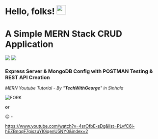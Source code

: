 # Hello, folks! <img src="https://raw.githubusercontent.com/MartinHeinz/MartinHeinz/master/wave.gif" width="30px">
# A Simple MERN Stack CRUD Application

![](https://img.shields.io/badge/Monogo_DB-Express.js-informational?style=flat&logo=<LOGO_NAME>&logoColor=white&color=2bbc8a) 
![](https://img.shields.io/badge/React.js-Node.js-informational?style=flat&logo=<LOGO_NAME>&logoColor=white&color=2bbc8a)


### Express Server & MongoDB Config with POSTMAN Testing & REST API Creation

_MERN Youtube Tutorial - By "**TechWithGeorge**" in Sinhala_

![FORK](https://img.shields.io/badge/FORK-NOW-blue.svg)

**or**

  :wink:  -

https://www.youtube.com/watch?v=4srOfbE-sDg&list=PLvfC6i-hEZBnqqF7giszuYI0iqenU5NY0&index=2

